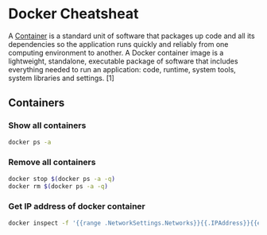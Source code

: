 # Docker Cheatsheat
A [Container](https://www.docker.com/resources/what-container) is a standard unit of software that packages up code and all its dependencies so the application runs quickly and reliably from one computing environment to another. A Docker container image is a lightweight, standalone, executable package of software that includes everything needed to run an application: code, runtime, system tools, system libraries and settings. [1]

## Containers

### Show all containers
```bash
docker ps -a
```

### Remove all containers
```bash
docker stop $(docker ps -a -q)
docker rm $(docker ps -a -q)
```

### Get IP address of docker container
```bash
docker inspect -f '{{range .NetworkSettings.Networks}}{{.IPAddress}}{{end}}' ${CONTAINER_NAME}
```